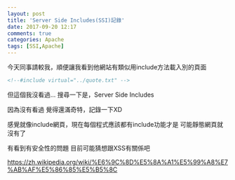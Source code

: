 ```yaml
---
layout: post
title: 'Server Side Includes(SSI)記錄'
date: 2017-09-20 12:17
comments: true
categories: Apache
tags: [SSI,Apache]
---
```

今天同事請較我，順便讓我看到他網站有類似用include方法載入別的頁面
```html
<!--#include virtual="../quote.txt" -->
```
但這個我沒看過...
搜尋一下是，Server Side Includes
<!--more-->

因為沒有看過
覺得還滿奇特，記錄一下XD

感覺就像include網頁，現在每個程式應該都有include功能才是
可能靜態網頁就沒有了

有看到有安全性的問題
目前可能猜想跟XSS有關係吧

https://zh.wikipedia.org/wiki/%E6%9C%8D%E5%8A%A1%E5%99%A8%E7%AB%AF%E5%86%85%E5%B5%8C
